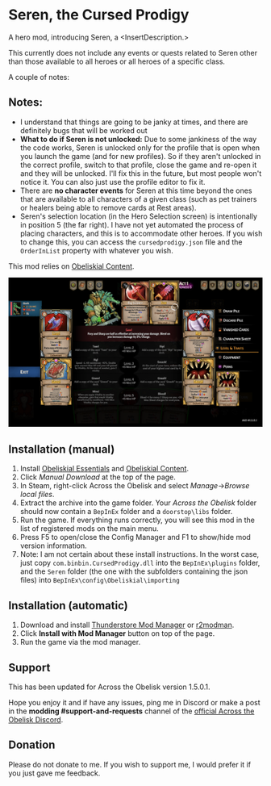 # Seren, the Cursed Prodigy

A hero mod, introducing Seren, a <InsertDescription.> 

This currently does not include any events or quests related to Seren other than those available to all heroes or all heroes of a specific class.

A couple of notes:
## Notes:
- I understand that things are going to be janky at times, and there are definitely bugs that will be worked out
- **What to do if Seren is not unlocked:** Due to some jankiness of the way the code works, Seren is unlocked only for the profile that is open when you launch the game (and for new profiles). So if they aren't unlocked in the correct profile, switch to that profile, close the game and re-open it and they will be unlocked. I'll fix this in the future, but most people won't notice it. You can also just use the profile editor to fix it.
- There are **no character events** for Seren at this time beyond the ones that are available to all characters of a given class (such as pet trainers or healers being able to remove cards at Rest areas).
- Seren's selection location (in the Hero Selection screen) is intentionally in position 5 (the far right). I have not yet automated the process of placing characters, and this is to accommodate other heroes. If you wish to change this, you can access the `cursedprodigy.json` file and the `OrderInList` property with whatever you wish.

This mod relies on [Obeliskial Content](https://across-the-obelisk.thunderstore.io/package/meds/Obeliskial_Content/).

![Summary](https://raw.githubusercontent.com/binbinmods/Bloodrager/refs/heads/main/Assets/gorkSummary.png?token=GHSAT0AAAAAAC7MWJUCABIHA5RA5KNJWWHAZ64I5QQ)



## Installation (manual)

1. Install [Obeliskial Essentials](https://across-the-obelisk.thunderstore.io/package/meds/Obeliskial_Essentials/) and [Obeliskial Content](https://across-the-obelisk.thunderstore.io/package/meds/Obeliskial_Content/).
2. Click _Manual Download_ at the top of the page.
3. In Steam, right-click Across the Obelisk and select _Manage_->_Browse local files_.
4. Extract the archive into the game folder. Your _Across the Obelisk_ folder should now contain a `BepInEx` folder and a `doorstop\libs` folder.
5. Run the game. If everything runs correctly, you will see this mod in the list of registered mods on the main menu.
6. Press F5 to open/close the Config Manager and F1 to show/hide mod version information.
7. Note: I am not certain about these install instructions. In the worst case, just copy `com.binbin.CursedProdigy.dll` into the `BepInEx\plugins` folder, and the `Seren` folder (the one with the subfolders containing the json files) into `BepInEx\config\Obeliskial\importing`

## Installation (automatic)

1. Download and install [Thunderstore Mod Manager](https://www.overwolf.com/app/Thunderstore-Thunderstore_Mod_Manager) or [r2modman](https://across-the-obelisk.thunderstore.io/package/ebkr/r2modman/).
2. Click **Install with Mod Manager** button on top of the page.
3. Run the game via the mod manager.

## Support

This has been updated for Across the Obelisk version 1.5.0.1.

Hope you enjoy it and if have any issues, ping me in Discord or make a post in the **modding #support-and-requests** channel of the [official Across the Obelisk Discord](https://discord.gg/across-the-obelisk-679706811108163701).

## Donation

Please do not donate to me. If you wish to support me, I would prefer it if you just gave me feedback. 